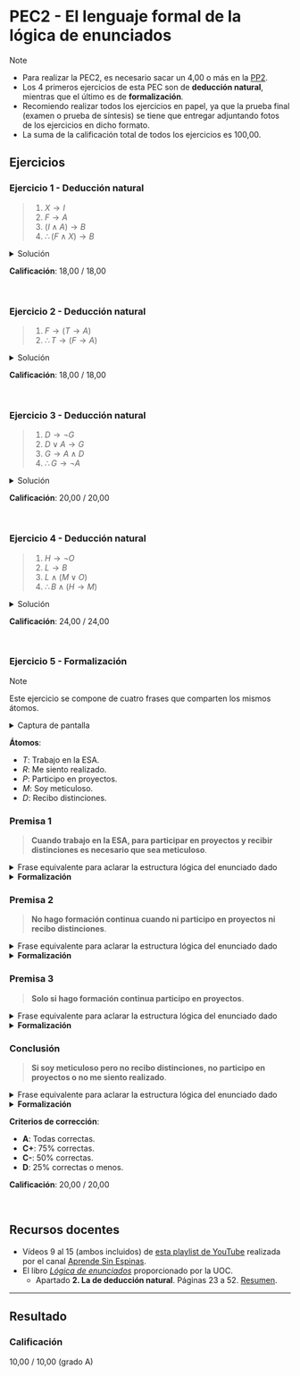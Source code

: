 # PEC2 - El lenguaje formal de la lógica de enunciados

>[!NOTE]
>- Para realizar la PEC2, es necesario sacar un 4,00 o más en la [PP2](pp2).
>- Los 4 primeros ejercicios de esta PEC son de **deducción natural**, mientras que el último es de **formalización**.
>- Recomiendo realizar todos los ejercicios en papel, ya que la prueba final (examen o prueba de síntesis) se tiene que entregar adjuntando fotos de los ejercicios en dicho formato.
>- La suma de la calificación total de todos los ejercicios es 100,00.

## Ejercicios

### Ejercicio 1 - Deducción natural

>1. $X \rightarrow I$
>2. $F \rightarrow A$
>3. $(I \wedge A) \rightarrow B$
>4. $\therefore (F \wedge X) \rightarrow B$

<details>
	<summary>Solución</summary>

![](capturas/1.png)
</details>

**Calificación**: 18,00 / 18,00

<br>

### Ejercicio 2 - Deducción natural

>1. $F \rightarrow (T \rightarrow A)$
>2. $\therefore T \rightarrow (F \rightarrow A)$

<details>
	<summary>Solución</summary>

![](capturas/2.png)
</details>

**Calificación**: 18,00 / 18,00

<br>

### Ejercicio 3 - Deducción natural

>1. $D \rightarrow \neg G$
>2. $D \vee A \rightarrow G$
>3. $G \rightarrow A \wedge D$
>4. $\therefore G \rightarrow \neg A$

<details>
	<summary>Solución</summary>

![](capturas/3.png)
</details>

**Calificación**: 20,00 / 20,00

<br>

### Ejercicio 4 - Deducción natural

>1. $H \rightarrow \neg O$
>2. $L \rightarrow B$
>3. $L \wedge (M \vee O)$
>4. $\therefore B \wedge (H \rightarrow M)$

<details>
	<summary>Solución</summary>

![](capturas/4.png)
</details>

**Calificación**: 24,00 / 24,00

<br>

### Ejercicio 5 - Formalización

>[!NOTE]
>Este ejercicio se compone de cuatro frases que comparten los mismos átomos.

<details>
	<summary>Captura de pantalla</summary>

![](capturas/5.png)
</details>

**Átomos**:
- $T$: Trabajo en la ESA.
- $R$: Me siento realizado.
- $P$: Participo en proyectos.
- $M$: Soy meticuloso.
- $D$: Recibo distinciones.

### Premisa 1

>**Cuando trabajo en la ESA, para participar en proyectos y recibir distinciones es necesario que sea meticuloso**.

<details>
	<summary>Frase equivalente para aclarar la estructura lógica del enunciado dado</summary>

Trabajar en la ESA es **SUFICIENTE** para (ser meticuloso es **NECESARIO** para (participar en proyectos **Y** recibir distinciones))
</details>

<details>
	<summary><strong>Formalización</strong></summary>

$T \rightarrow ((P \wedge D) \rightarrow M)$
</details>

### Premisa 2

>**No hago formación continua cuando ni participo en proyectos ni recibo distinciones**.

<details>
	<summary>Frase equivalente para aclarar la estructura lógica del enunciado dado</summary>

(**NO** participar en proyectos **Y NO** recibir distinciones) es **SUFICIENTE** para no hacer formación continua
</details>

<details>
	<summary><strong>Formalización</strong></summary>

$(\neg P \wedge \neg D) \rightarrow \neg F$
</details>

### Premisa 3

>**Solo si hago formación continua participo en proyectos**.

<details>
	<summary>Frase equivalente para aclarar la estructura lógica del enunciado dado</summary>

Hacer formación continua es **NECESARIO** para participar en proyectos
</details>

<details>
	<summary><strong>Formalización</strong></summary>

$P \rightarrow F$
</details>

### Conclusión

>**Si soy meticuloso pero no recibo distinciones, no participo en proyectos o no me siento realizado**.

<details>
	<summary>Frase equivalente para aclarar la estructura lógica del enunciado dado</summary>

Ser meticuloso **Y NO** recibir distinciones es **SUFICIENTE** para **NO** participar en proyectos **O NO** sentirme realizado
</details>

<details>
	<summary><strong>Formalización</strong></summary>

$(M \wedge \neg D) \rightarrow (\neg P \vee \neg R)$
</details>

**Criterios de corrección**:
- **A**: Todas correctas.
- **C+**: 75% correctas.
- **C-**: 50% correctas.
- **D**: 25% correctas o menos.

**Calificación**: 20,00 / 20,00

<br>

## Recursos docentes

- Vídeos 9 al 15 (ambos incluidos) de [esta playlist de YouTube](https://www.youtube.com/playlist?list=PLX3CfQWn-1E1MpqMS_CWzbSSiY7hgOhtA) realizada por el canal [Aprende Sin Espinas](https://www.youtube.com/@AprendeSinEspinas).
- El libro [_Lógica de enunciados_](http://cvapp.uoc.edu/autors/MostraPDFMaterialAction.do?id=265957&hash=f4eec8d6f2470281eeabfd721755d26ab5429e0b8fd1581689cea334dc3dd6a5) proporcionado por la UOC.
	- Apartado **2. La de deducción natural**. Páginas 23 a 52. [Resumen](recursos/README.md).

---

## Resultado

### Calificación

10,00 / 10,00 (grado A)
